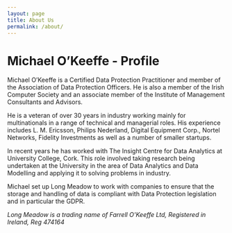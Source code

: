 ```yaml
---
layout: page
title: About Us
permalink: /about/
---
```


# Michael O’Keeffe  - Profile

Michael O’Keeffe is a Certified Data Protection Practitioner and member of the Association of Data Protection Officers. He is also a member of the Irish Computer Society and an associate member of the Institute of Management Consultants and Advisors.

He is a veteran of over 30 years in industry working mainly for multinationals in a range of technical and managerial roles. His experience includes L. M. Ericsson, Philips Nederland, Digital Equipment Corp., Nortel Networks, Fidelity Investments as well as a number of smaller startups.

In recent years he has worked with The Insight Centre for Data Analytics at University College, Cork. This role involved taking research being undertaken at the University in the area of Data Analytics and Data Modelling and applying it to solving problems in industry.

Michael set up Long Meadow to work with companies to ensure that the storage and handling of data is compliant with Data Protection legislation and in particular the GDPR.

_Long Meadow is a trading name of Farrell O'Keeffe Ltd, Registered in Ireland, Reg 474164_
